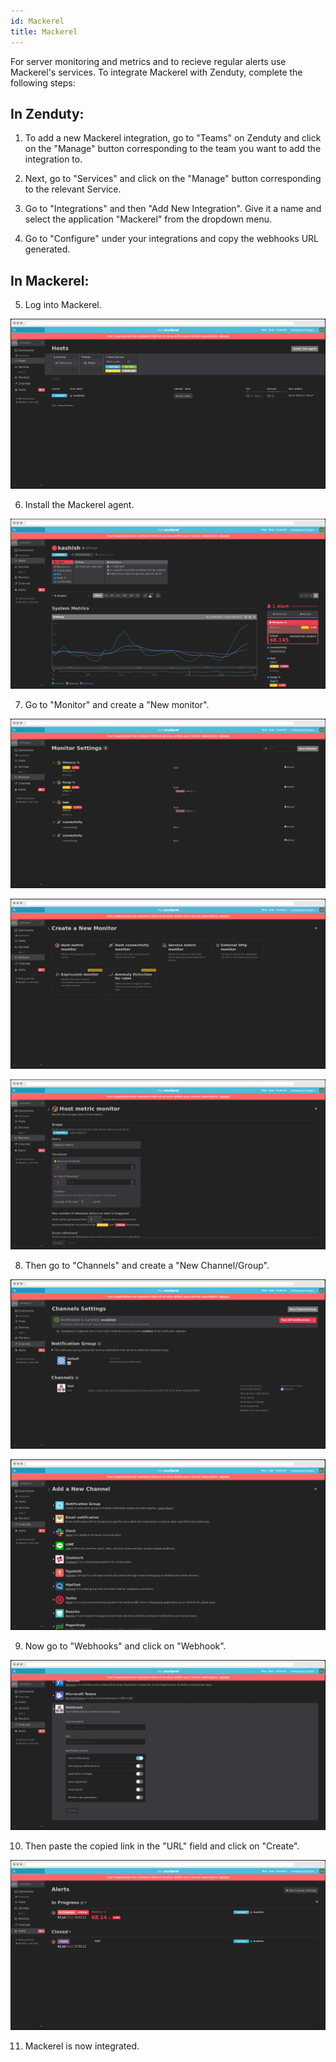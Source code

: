 ```yaml
---
id: Mackerel
title: Mackerel
---
```

 
For server monitoring and metrics and to recieve regular alerts use Mackerel's services. To integrate Mackerel with Zenduty, complete the following steps:

## In Zenduty:

1. To add a new Mackerel integration, go to "Teams" on Zenduty and click on the "Manage" button corresponding to the team you want to add the integration to.

2. Next, go to "Services" and click on the "Manage" button corresponding to the relevant Service.

3. Go to "Integrations" and then "Add New Integration". Give it a name and select the application "Mackerel" from the dropdown menu.

4. Go to "Configure" under your integrations and copy the webhooks URL generated.

## In Mackerel:

5. Log into Mackerel.

![](/img/Integrations/Mackerel/1.png) 

6. Install the Mackerel agent.

![](/img/Integrations/Mackerel/2.png) 

7. Go to "Monitor" and create a "New monitor".

![](/img/Integrations/Mackerel/3.png)

![](/img/Integrations/Mackerel/4.png) 

![](/img/Integrations/Mackerel/5.png)

8. Then go to "Channels" and create a "New Channel/Group".

![](/img/Integrations/Mackerel/6.png) 

![](/img/Integrations/Mackerel/7.png)  

9. Now go to "Webhooks" and click on "Webhook".

![](/img/Integrations/Mackerel/8.png) 

10. Then paste the copied link in the "URL" field and click on "Create". 

![](/img/Integrations/Mackerel/9.png) 

11. Mackerel is now integrated. 

